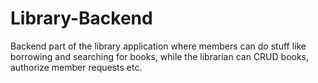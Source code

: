 # Library-Backend

Backend part of the library application where members can do stuff like borrowing and searching for books, while the librarian can CRUD books, authorize member requests etc.
